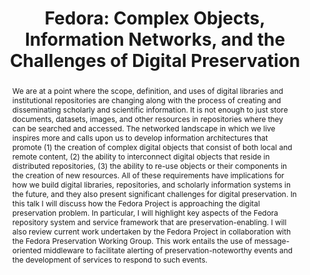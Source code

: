 ---
abstract: We are at a point where the scope, definition, and uses of digital libraries
  and institutional repositories are changing along with the process of creating and
  disseminating scholarly and scientific information.   It is not enough to just store
  documents, datasets, images, and other resources in repositories where they can
  be searched and accessed.   The networked landscape in which we live inspires more
  and calls upon us to develop information architectures that promote (1) the creation
  of complex digital objects that consist of both local and remote content, (2) the
  ability to interconnect digital objects that reside in distributed repositories,
  (3) the ability to re-use objects or their components in the creation of new resources.  All
  of these requirements have implications for how we build digital libraries, repositories,
  and scholarly information systems in the future, and they also present significant
  challenges for digital preservation. In this talk I will discuss how the Fedora
  Project is approaching the digital preservation problem. In particular, I will highlight
  key aspects of the Fedora repository system and service framework that are preservation-enabling.
  I will also review current work undertaken by the Fedora Project in collaboration
  with the Fedora Preservation Working Group. This work entails the use of message-oriented
  middleware to facilitate alerting of preservation-noteworthy events and the development
  of services to respond to such events.
creators:
- Payette , Sandy
date: null
document_url: https://services.phaidra.univie.ac.at/api/object/o:294552/download
grand_parent: iPRES
institutions: []
keywords:
- ithaca
landing_page_url: https://phaidra.univie.ac.at/o:294552
language: eng
layout: publication
license: CC BY-SA 3.0 AT
notes_url: null
parent: iPRES 2006
presentation_url: null
publication_type: presentation
size: 319991
source_name: iPRES
title: 'Fedora: Complex Objects, Information Networks, and the Challenges of Digital
  Preservation'
year: 2006
---